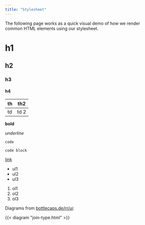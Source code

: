 ```yaml
---
title: "Stylesheet"
---
```


The following page works as a quick visual demo of how we render common HTML elements using our stylesheet.

# h1

## h2

### h3

#### h4

th | th2
---|----
td | td 2

**bold**

_underline_

`code`

```shell
code block
```

[link](./)

- ul1
- ul2
- ul3

1. ol1
2. ol2
3. ol3

Diagrams from [bottlecaps.de/rr/ui](https://www.bottlecaps.de/rr/ui):

{{< diagram "join-type.html" >}}
